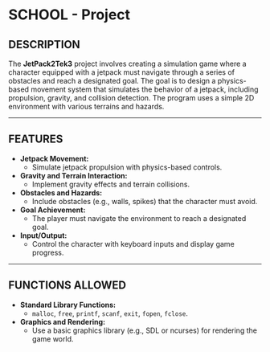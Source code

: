 # **SCHOOL - Project**

## **DESCRIPTION**  
The **JetPack2Tek3** project involves creating a simulation game where a character equipped with a jetpack must navigate through a series of obstacles and reach a designated goal. The goal is to design a physics-based movement system that simulates the behavior of a jetpack, including propulsion, gravity, and collision detection. The program uses a simple 2D environment with various terrains and hazards.

---

## **FEATURES**  
- **Jetpack Movement:**  
  - Simulate jetpack propulsion with physics-based controls.  
- **Gravity and Terrain Interaction:**  
  - Implement gravity effects and terrain collisions.  
- **Obstacles and Hazards:**  
  - Include obstacles (e.g., walls, spikes) that the character must avoid.  
- **Goal Achievement:**  
  - The player must navigate the environment to reach a designated goal.  
- **Input/Output:**  
  - Control the character with keyboard inputs and display game progress.  

---

## **FUNCTIONS ALLOWED**  
- **Standard Library Functions:**  
  - `malloc`, `free`, `printf`, `scanf`, `exit`, `fopen`, `fclose`.  
- **Graphics and Rendering:**  
  - Use a basic graphics library (e.g., SDL or ncurses) for rendering the game world.  
